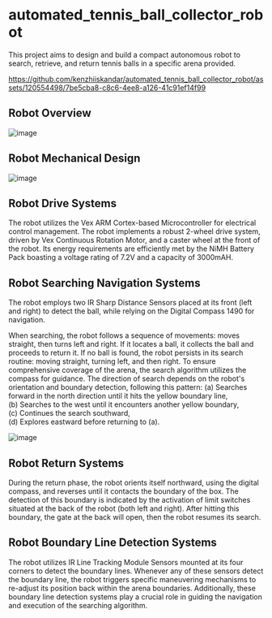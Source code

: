 # automated_tennis_ball_collector_robot

This project aims to design and build a compact autonomous robot to search, retrieve, and return tennis balls in a specific arena provided.

https://github.com/kenzhiiskandar/automated_tennis_ball_collector_robot/assets/120554498/7be5cba8-c8c6-4ee8-a126-41c91ef14f99

## Robot Overview
![image](https://github.com/kenzhiiskandar/automated_tennis_ball_collector_robot/assets/120554498/608acbd1-6760-42ba-83c9-4e0ce49e14da)

## Robot Mechanical Design
![image](https://github.com/kenzhiiskandar/automated_tennis_ball_collector_robot/assets/120554498/f2066025-6098-4136-a743-0834b6b85fb3)

## Robot Drive Systems
The robot utilizes the Vex ARM Cortex-based Microcontroller for electrical control management. The robot implements a robust 2-wheel drive system, driven by Vex Continuous Rotation Motor, and a caster wheel at the front of the robot. Its energy requirements are efficiently met by the NiMH Battery Pack boasting a voltage rating of 7.2V and a capacity of 3000mAH.

## Robot Searching Navigation Systems
The robot employs two IR Sharp Distance Sensors placed at its front (left and right) to detect the ball, while relying on the Digital Compass 1490 for navigation.

When searching, the robot follows a sequence of movements: moves straight, then turns left and right. If it locates a ball, it collects the ball and proceeds to return it. If no ball is found, the robot persists in its search routine: moving straight, turning left, and then right. To ensure comprehensive coverage of the arena, the search algorithm utilizes the compass for guidance. The direction of search depends on the robot's orientation and boundary detection, following this pattern:
(a) Searches forward in the north direction until it hits the yellow boundary line,  
(b) Searches to the west until it encounters another yellow boundary,  
(c) Continues the search southward,  
(d) Explores eastward before returning to (a).<br>

![image](https://github.com/kenzhiiskandar/automated_tennis_ball_collector_robot/assets/120554498/3e32d3ac-0f4e-470a-9985-f3ac2f1e39f2)

## Robot Return Systems
During the return phase, the robot orients itself northward, using the digital compass, and reverses until it contacts the boundary of the box. The detection of this boundary is indicated by the activation of limit switches situated at the back of the robot (both left and right). After hitting this boundary, the gate at the back will open, then the robot resumes its search.

## Robot Boundary Line Detection Systems
The robot utilizes IR Line Tracking Module Sensors mounted at its four corners to detect the boundary lines. Whenever any of these sensors detect the boundary line, the robot triggers specific maneuvering mechanisms to re-adjust its position back within the arena boundaries. Additionally, these boundary line detection systems play a crucial role in guiding the navigation and execution of the searching algorithm.
